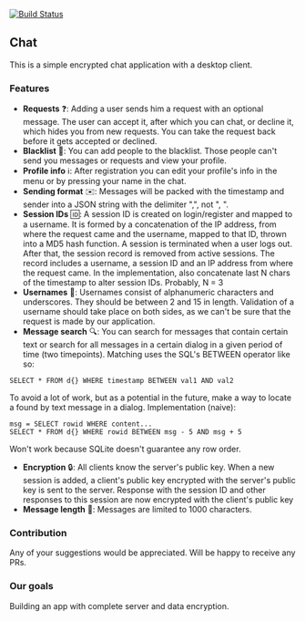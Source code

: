 [![Build Status](https://travis-ci.org/MoarCatz/chat.svg?branch=master)](https://travis-ci.org/MoarCatz/chat)

## Chat

This is a simple encrypted chat application with a desktop client.

### Features

- **Requests** :question::
Adding a user sends him a request with an optional message. The user can accept it, after which you can chat, or decline it, which hides you from new requests. You can take the request back before it gets accepted or declined. 
- **Blacklist** :no_entry_sign::
You can add people to the blacklist. Those people can't send you messages or requests and view your profile.
- **Profile info** :information_source::
After registration you can edit your profile's info in the menu or by pressing your name in the chat.
- **Sending format** :envelope::
Messages will be packed with the timestamp and sender into a JSON string with the delimiter ",", not ", ". 
- **Session IDs** :id::
A session ID is created on login/register and mapped to a username. It is formed by a concatenation of the IP address, from where the request came and the username, mapped to that ID, thrown into a MD5 hash function. A session is terminated when a user logs out. After that, the session record is removed from active sessions. The record includes a username, a session ID and an IP address from where the request came. 
In the implementation, also concatenate last N chars of the timestamp to alter session IDs. Probably, N = 3
- **Usernames** :bust_in_silhouette::
Usernames consist of alphanumeric characters and underscores. They should be between 2 and 15 in length. Validation of a username should take place on both sides, as we can't be sure that the request is made by our application. 
- **Message search** :mag::
You can search for messages that contain certain text or search for all messages in a certain dialog in a given period of time (two timepoints). Matching uses the SQL's BETWEEN operator like so:
```
SELECT * FROM d{} WHERE timestamp BETWEEN val1 AND val2
```
  To avoid a lot of work, but as a potential in the future, make a way to locate a found by text message in a dialog. 
  Implementation (naive): 
```
msg = SELECT rowid WHERE content...
SELECT * FROM d{} WHERE rowid BETWEEN msg - 5 AND msg + 5
```
Won't work because SQLite doesn't guarantee any row order.
- **Encryption** :lock::
All clients know the server's public key. When a new session is added, a client's public key encrypted with the server's public key is sent to the server. Response with the session ID and other responses to this session are now encrypted with the client's public key
- **Message length** :speech_balloon::
Messages are limited to 1000 characters.

### Contribution

Any of your suggestions would be appreciated. Will be happy to receive any PRs.

### Our goals

Building an app with complete server and data encryption.
